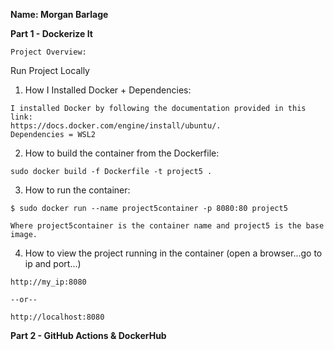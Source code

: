 **Name: Morgan Barlage**

**Part 1 - Dockerize It** <br />
```
Project Overview: 
```
Run Project Locally
1. How I Installed Docker + Dependencies: 
```
I installed Docker by following the documentation provided in this link: 
https://docs.docker.com/engine/install/ubuntu/. 
Dependencies = WSL2
```
2. How to build the container from the Dockerfile: 
```
sudo docker build -f Dockerfile -t project5 .
```
3. How to run the container:
```
$ sudo docker run --name project5container -p 8080:80 project5

Where project5container is the container name and project5 is the base image.
```
4. How to view the project running in the container (open a browser...go to ip and port...)
```
http://my_ip:8080

--or--

http://localhost:8080
```

**Part 2 - GitHub Actions & DockerHub**
